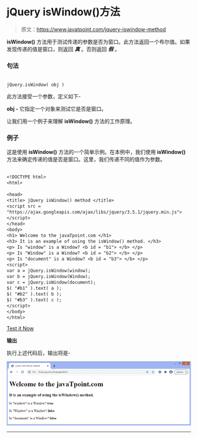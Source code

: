 # jQuery isWindow()方法

> 原文：<https://www.javatpoint.com/jquery-iswindow-method>

**isWindow()** 方法用于测试传递的参数是否为窗口。此方法返回一个布尔值。如果发现传递的值是窗口，则返回 ***真*** 。否则返回 ***假*** 。

### 句法

```

jQuery.isWindow( obj )

```

此方法接受一个参数，定义如下-

**obj -** 它指定一个对象来测试它是否是窗口。

让我们用一个例子来理解 **isWindow()** 方法的工作原理。

### 例子

这是使用 **isWindow()** 方法的一个简单示例。在本例中，我们使用 **isWindow()** 方法来确定传递的值是否是窗口。这里，我们传递不同的值作为参数。

```

<!DOCTYPE html>
<html>

<head>
<title> jQuery isWindow() method </title>
<script src = "https://ajax.googleapis.com/ajax/libs/jquery/3.5.1/jquery.min.js"> </script>
</head>
<body>
<h1> Welcome to the javaTpoint.com </h1>
<h3> It is an example of using the isWindow() method. </h3>
<p> Is "window" is a Window? <b id = "b1"> </b> </p>
<p> Is "Window" is a Window? <b id = "b2"> </b> </p>
<p> Is "document" is a Window? <b id = "b3"> </b> </p>
<script>
var a = jQuery.isWindow(window);
var b = jQuery.isWindow(Window);
var c = jQuery.isWindow(document);
$( "#b1" ).text( a );
$( "#b2" ).text( b );
$( "#b3" ).text( c );
</script>
</body>
</html>

```

[Test it Now](https://www.javatpoint.com/oprweb/test.jsp?filename=jquery-iswindow-method1)

**输出**

执行上述代码后，输出将是-

![jQuery isWindow() method](img/1cc98dd05eaa8d331c63f8b94d603614.png)

* * *